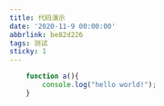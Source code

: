 ```yaml
---
title: 代码演示
date: '2020-11-9 00:00:00'
abbrlink: be82d226
tags: 测试
sticky: 1
---
```



```javascript
    function a(){
        console.log("hello world!");
    }
```

